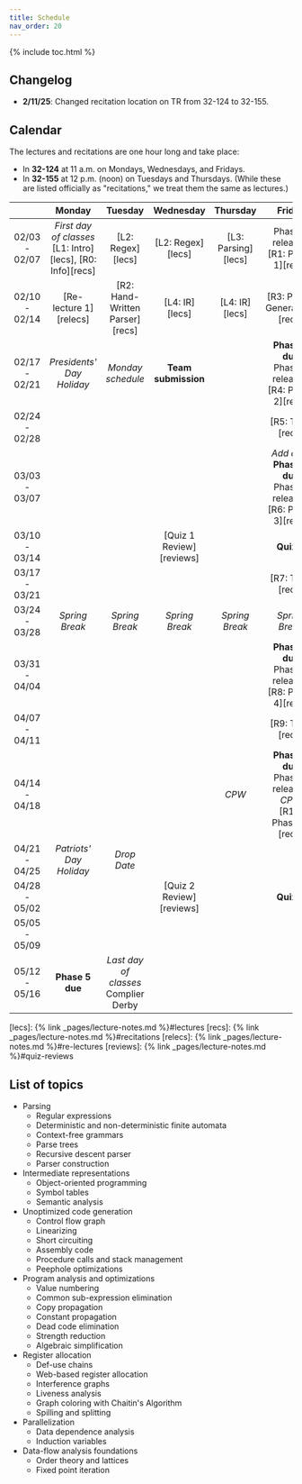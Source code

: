 ```yaml
---
title: Schedule
nav_order: 20
---
```


{% include toc.html %}

## Changelog

- **2/11/25**: Changed recitation location on TR from 32-124 to 32-155.

## Calendar

The lectures and recitations are one hour long and take place:
- In **32-124** at 11 a.m. on Mondays, Wednesdays, and Fridays.
- In **32-155** at 12 p.m. (noon) on Tuesdays and Thursdays. (While these are listed officially as "recitations," we treat them the same as lectures.)

[bldg]: http://whereis.mit.edu/map-jpg?mapterms=32

|     | Monday | Tuesday | Wednesday | Thursday | Friday |
| :-: | :----: | :-----: | :-------: | :------: | :----: |
| 02/03 - 02/07 | _First day of classes_ <br/> [L1: Intro][lecs], [R0: Info][recs] | [L2: Regex][lecs] | [L2: Regex][lecs] | [L3: Parsing][lecs] | Phase 1 released <br/> [R1: Phase 1][recs] |
| 02/10 - 02/14 | [Re-lecture 1][relecs] | [R2: Hand-Written Parser][recs] | [L4: IR][lecs] | [L4: IR][lecs] | [R3: Parser Generators][recs] |
| 02/17 - 02/21 | _Presidents' Day Holiday_ | _Monday schedule_ | **Team submission** | | **Phase 1 due** <br/> Phase 2 released <br/> [R4: Phase 2][recs] |
| 02/24 - 02/28 | | |  | | [R5: TBD][recs] |
| 03/03 - 03/07 | |                                            |                          |                     | _Add date_ <br/> **Phase 2 due** <br/> Phase 3 released <br/> [R6: Phase 3][recs] |
| 03/10 - 03/14 | | | [Quiz 1 Review][reviews] | | **Quiz 1** |
| 03/17 - 03/21 |                                                              |                                            |                          |                     | [R7: TBD][recs] |
| 03/24 - 03/28 | _Spring Break_ | _Spring Break_ | _Spring Break_ | _Spring Break_ | _Spring Break_ |
| 03/31 - 04/04 |                                                              |                                            |                          |                     | **Phase 3 due** <br/> Phase 4 released <br/> [R8: Phase 4][recs] |
| 04/07 - 04/11 |                                                              |                                            |                          |                     |                       [R9: TBD][recs]                       |
| 04/14 - 04/18 |  | |  | *CPW* | **Phase 4 due** <br/> Phase 5 released <br />*CPW*<br/> [R10: Phase 5][recs] |
| 04/21 - 04/25 | _Patriots' Day Holiday_ | _Drop Date_ |  | | |
| 04/28 - 05/02 | | | [Quiz 2 Review][reviews] | | **Quiz 2** |
| 05/05 - 05/09 | | | | | |
| 05/12 - 05/16 | **Phase 5 due** | _Last day of classes_ <br/> Complier Derby | | | |

[lecs]: {% link _pages/lecture-notes.md %}#lectures
[recs]: {% link _pages/lecture-notes.md %}#recitations
[relecs]: {% link _pages/lecture-notes.md %}#re-lectures
[reviews]: {% link _pages/lecture-notes.md %}#quiz-reviews

## List of topics

- Parsing
  - Regular expressions
  - Deterministic and non-deterministic finite automata
  - Context-free grammars
  - Parse trees
  - Recursive descent parser
  - Parser construction
- Intermediate representations
  - Object-oriented programming
  - Symbol tables
  - Semantic analysis
- Unoptimized code generation
  - Control flow graph
  - Linearizing
  - Short circuiting
  - Assembly code
  - Procedure calls and stack management
  - Peephole optimizations
- Program analysis and optimizations
  - Value numbering
  - Common sub-expression elimination
  - Copy propagation
  - Constant propagation
  - Dead code elimination
  - Strength reduction
  - Algebraic simplification
- Register allocation
  - Def-use chains
  - Web-based register allocation
  - Interference graphs
  - Liveness analysis
  - Graph coloring with Chaitin's Algorithm
  - Spilling and splitting
- Parallelization
  - Data dependence analysis
  - Induction variables
- Data-flow analysis foundations
  - Order theory and lattices
  - Fixed point iteration
